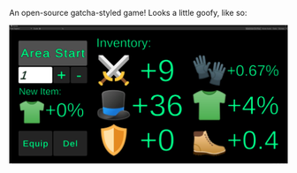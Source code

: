 An open-source gatcha-styled game! Looks a little goofy, like so:

![Image of Game](images/screenshot_of_game.PNG)